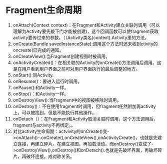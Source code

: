 # Fragment生命周期

1. onAttach(Context context)：在Fragment和Activity建立关联时调用（可以理解为Activity要先敲下门才能被创建)，这个回调函数可以使fragment获取activity要传过来的参数。（（Activity类名)context).Activity里的方法。
2. onCreate(Bundle savedInstanceState):调用这个方法时还未收到ctivity的oncreate(已完成的通知。
3. onCreateView():当Fragment创建视图时被调用。
4. onActivityCreated()：在相关联的Activity的onCreate()方法调用后调用。这是在用户看到用户界面之前可对用户界面执行的最后调整的地方。
5. onStart():同Activity.
6. onResume()：要进入运行时调用。
7. onPause():和Activity一样。
8. onStop()：和Activity一样。
9. onDestroyView():当Fragment中的视图被移除时调用。
10. onDestroy()：不在使用fragment时调用，但fragment任然附加再activity上，可以被找到，但是不能执行其他操作。.
11. onDetach（）：在Fragment和Activity取消关联时调用，这个方法调用后，fragment与activity不再绑定。。
12. 对比activity生命周期：actvivity的onCreate()变->onAttach()-.onCreate(),onCreateView(),onActivityCreate()，也就是先建立连接，再建立碎片。在建立视图，再加载活动。而onDestroy()变成了->onDestroyVIew(),onDestroy()和onDetach().也就是先破坏界面，再破坏碎片，再破坏连接。成对称关系。